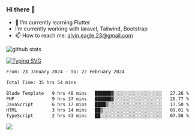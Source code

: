 ### Hi there 👋
- 🌱 I’m currently learning Flutter
-  I’m currently working with laravel, Tailwind, Bootstrap
- 📫 How to reach me: alvin.eagle.23@gmail.com



![github stats](https://github-readme-stats.vercel.app/api?username=alvnfaiz&show_icons=true)


[![Typing SVG](http://readme-typing-svg.herokuapp.com?font=Montserrat&color=%2336BCF7&duration=4000&center=true&lines=Alvin+Faiz;Fullstack+Developer;PHP%2C+Java%2C+Javascript%2C+Python;Laravel%2C+Vue%202%2C+Tailwind%2C+Bootstrap)](https://git.io/typing-svg)

<!--[![Alvnfaiz wakatime stats](https://github-readme-stats.vercel.app/api/wakatime?username=alvnfaiz&layout=compact&theme=dracula)](https://github.com/anuraghazra/github-readme-stats)

<!--START_SECTION:waka-->

```txt
From: 23 January 2024 - To: 22 February 2024

Total Time: 35 hrs 54 mins

Blade Template   9 hrs 48 mins   ██████▓░░░░░░░░░░░░░░░░░░   27.26 %
PHP              9 hrs 37 mins   ██████▓░░░░░░░░░░░░░░░░░░   26.77 %
JavaScript       6 hrs 17 mins   ████▒░░░░░░░░░░░░░░░░░░░░   17.50 %
HTML             3 hrs 14 mins   ██▒░░░░░░░░░░░░░░░░░░░░░░   09.01 %
TypeScript       2 hrs 43 mins   ██░░░░░░░░░░░░░░░░░░░░░░░   07.58 %
```

<!--END_SECTION:waka-->

  <!-- Change the `github-readme-stats.anuraghazra1.vercel.app` to `github-readme-stats.vercel.app`  -->
  <img align="center" src="https://github-readme-stats.anuraghazra1.vercel.app/api/top-langs/?username=alvnfaiz&layout=compact" />
<!--
**alvnfaiz/alvnfaiz** is a ✨ _special_ ✨ repository because its `README.md` (this file) appears on your GitHub profile.

Here are some ideas to get you started:

- 🔭 I’m currently working on ...
- 🌱 I’m currently learning ...
- 👯 I’m looking to collaborate on ...
- 🤔 I’m looking for help with ...
- 💬 Ask me about ...
- 📫 How to reach me: ...
- 😄 Pronouns: ...
- ⚡ Fun fact: ...
-->

